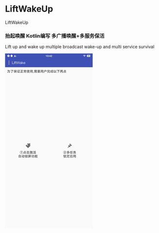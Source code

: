 # LiftWakeUp
LiftWakeUp
### 抬起唤醒 Kotlin编写 多广播唤醒+多服务保活
Lift up and wake up multiple broadcast wake-up and multi service survival

![Image text](https://raw.githubusercontent.com/Deepblue1996/LiftWakeUp/master/20180205104215.jpg)
